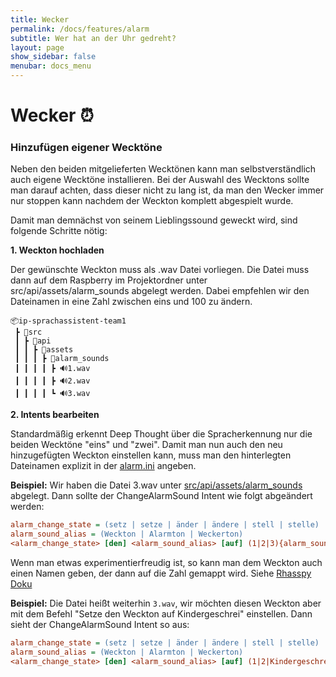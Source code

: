 ```yaml
---
title: Wecker
permalink: /docs/features/alarm
subtitle: Wer hat an der Uhr gedreht?
layout: page
show_sidebar: false
menubar: docs_menu
---
```


# Wecker ⏰

### Hinzufügen eigener Wecktöne

Neben den beiden mitgelieferten Wecktönen kann man selbstverständlich auch eigene Wecktöne installieren. Bei der Auswahl des Wecktons sollte man darauf achten, dass dieser nicht zu lang ist, da man den Wecker immer nur stoppen kann nachdem der Weckton komplett abgespielt wurde.

Damit man demnächst von seinem Lieblingssound geweckt wird, sind folgende Schritte nötig:

**1. Weckton hochladen**

Der gewünschte Weckton muss als .wav Datei vorliegen. Die Datei muss dann auf dem Raspberry im Projektordner unter src/api/assets/alarm_sounds abgelegt werden. Dabei empfehlen wir den Dateinamen in eine Zahl zwischen eins und 100 zu ändern.

```
📦ip-sprachassistent-team1
 ┣ 📂src
 ┃ ┣ 📂api
 ┃ ┃ ┣ 📂assets
 ┃ ┃ ┃ ┣ 📂alarm_sounds
 ┃ ┃ ┃ ┃ ┣ 🔊1.wav
 ┃ ┃ ┃ ┃ ┣ 🔊2.wav
 ┃ ┃ ┃ ┃ ┗ 🔊3.wav
```

**2. Intents bearbeiten**

Standardmäßig erkennt Deep Thought über die Spracherkennung nur die beiden Wecktöne "eins" und "zwei". Damit man nun auch den neu hinzugefügten Weckton einstellen kann, muss man den hinterlegten Dateinamen explizit in der [alarm.ini](https://github.com/th-koeln-intia/ip-sprachassistent-team1/blob/master/docker/rhasspy/profiles/de/intents/alarm.ini) angeben.

**Beispiel:** Wir haben die Datei 3.wav unter [src/api/assets/alarm_sounds](https://github.com/th-koeln-intia/ip-sprachassistent-team1/tree/master/src/api/assets/alarm_sounds) abgelegt. Dann sollte der ChangeAlarmSound Intent wie folgt abgeändert werden:

```ini
alarm_change_state = (setz | setze | änder | ändere | stell | stelle)
alarm_sound_alias = (Weckton | Alarmton | Weckerton)
<alarm_change_state> [den] <alarm_sound_alias> [auf] (1|2|3){alarm_sound!int}
```

Wenn man etwas experimentierfreudig ist, so kann man dem Weckton auch einen Namen geben, der dann auf die Zahl gemappt wird. Siehe [Rhasspy Doku](https://rhasspy.readthedocs.io/en/latest/training/#substitutions)

**Beispiel:** Die Datei heißt weiterhin `3.wav`, wir möchten diesen Weckton aber mit dem Befehl "Setze den Weckton auf Kindergeschrei" einstellen. Dann sieht der ChangeAlarmSound Intent so aus:

```ini
alarm_change_state = (setz | setze | änder | ändere | stell | stelle)
alarm_sound_alias = (Weckton | Alarmton | Weckerton)
<alarm_change_state> [den] <alarm_sound_alias> [auf] (1|2|Kindergeschrei:3){alarm_sound!int}
```